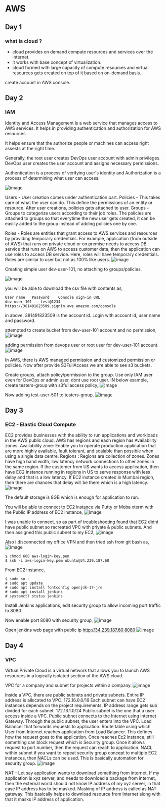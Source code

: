# AWS

## Day 1

###  what is cloud ?
- cloud provides on demand compute resources and services over the internet.
- it works with base concept of virtualization.
- cloud formed with large capacity of compute resources and virtual resources gets created on top of it based on on-demand basis.

create account in AWS console.

## Day 2
### IAM 
Identity and Access Management is a web service that manages access to AWS services. It helps in providing authentication and authorization for AWS resources.

It helps ensure that the authorize people or machines can access right assests at the right time.

Generally, the root user creates DevOps user account with admin privileges. DevOps user creates the user account and assigns necessary permissions.

Authentication is a process of verifying user's identity and Authorization is a process of determining what user can access.

![image](https://github.com/balathecoder/newproject/blob/master/aws/day2_IAM.JPG)

Users - User creation comes under authentication part.
Policies - This takes care of what the user can do. This define the permissions of an entity or resource. After user creations, policies gets attached to user. 
Groups - Groups to categorize users according to their job roles. The policies are attached to groups so that everytime the new user gets created, it can be easiliy added to the group instead of adding policies one by one.

Roles - Roles are entities that grant access to AWS services and resources by providing temporary credentials. For example, application (from outside of AWS) that runs on private cloud or on premise needs to access DB service that runs on AWS to access customer data, then the application can use roles to access DB service. Here, roles will have temporary credentials. Roles are similar to user but not as 100% like users.
![image](https://github.com/balathecoder/newproject/blob/master/aws/day2_roles_usecase.JPG)

Creating simple user dev-user-101, no attaching to groups/policies.

![image](https://github.com/balathecoder/newproject/blob/master/aws/day2_simple_user_creation.JPG)

you will be able to download the csv file with contents as,
```
User name	Password	Console sign-in URL
dev-user-101	test@1234	https://381491823509.signin.aws.amazon.com/console
```
in above, 381491823509 is the account id. Login with account id, user name and password.

attempted to create bucket from dev-user-101 account and no permission,
![image](https://github.com/balathecoder/newproject/blob/master/aws/day2_s3_bucket_creation_failed.JPG)

adding permission from devops user or root user for dev-user-101 account.
![image](https://github.com/balathecoder/newproject/blob/master/aws/day2_add_permission.JPG)

In AWS, there is AWS managed permission and customized permission or policies. Now after provide S3FullAccess we are able to see s3 buckets.

Create groups, attach policy/permission to the group. Use only IAM user even for DevOps or admin user, dont use root user. IN below example, create testers-group with s3fullaccess policy,
![image](https://github.com/balathecoder/newproject/blob/master/aws/day2_test_group_with_s3access.JPG)

Now adding test-user-501 to testers-group,
![image](https://github.com/balathecoder/newproject/blob/master/aws/day2_test_group_with_testuser.JPG)

## Day 3

### EC2 - Elastic Cloud Compute
EC2 provides businesses with the ability to run applications and workloads in the AWS public cloud.
AWS has regions and each region has Availability zones.
Availability zone: Enable you to operate production application that are more highly available, fault tolerant, and scalable than possible when using a single data centre.
Regions : Regions are collection of zones. Zones have high band width, low latency network connections to other zones in the same region. 
If the customer from US wants to access application, then have EC2 instance running in regions in US to serve response with less delay and that is a low latency. If EC2 instance created in Mumbai region, then there are chances that delay will be there which is a high latency.
![image](https://github.com/balathecoder/newproject/blob/master/aws/day3_regions.JPG)

The default storage is 8GB which is enough for application to run.

You will be able to connect to EC2 instance via Putty or Moba xterm with the Public IP address of EC2 instance,
![image](https://github.com/balathecoder/newproject/blob/master/aws/day3_connect_to_EC2_instance.JPG)

I was unable to connect, so as part of troubleshooting found that EC2 didnt have public subnet so recreated VPC with private & public subnets. And then assigned this public subnet to my EC2,
![image](https://github.com/balathecoder/newproject/blob/master/aws/day3_EC2_with_public_subnet.JPG)

Also i disconnected my office VPN and then tried ssh from git bash as, 
![image](https://github.com/balathecoder/newproject/blob/master/aws/day3_ssh_EC2_instance.JPG)

```
$ chmod 600 aws-login-key.pem
$ ssh -i aws-login-key.pem ubuntu@34.239.187.60
```

From EC2 instance,
```
$ sudo su -
# sudo apt update
# sudo apt install fontconfig openjdk-17-jre
# sudo apt install jenkins
# systemctl status jenkins
```

Install Jenkins applications, edit security group to allow incoming port traffic to 8080.

Now enable port 8080 with security group,
![image](https://github.com/balathecoder/newproject/blob/master/aws/day3_inbound_port_8080.JPG)

Open jenkins web page with public ip http://34.239.187.60:8080
![image](https://github.com/balathecoder/newproject/blob/master/aws/day3_jenkins_webpage.JPG)

## Day 4

### VPC
Virtual Private Cloud is a virtual network that allows you to launch AWS resources in a logically isolated section of the AWS cloud.

VPC for a company and subnet for projects within a company.
![image](https://github.com/balathecoder/newproject/blob/master/aws/day4_VPC_and_Subnets.JPG)

Inside a VPC, there are public subnets and private subnets. Entire IP address is allocated to VPC. 172.16.0.0/16
Each subnet can have EC2 instances depends on the project requirements. IP address range gets sub divided for each subnet. 172.16.1.0/24
Public subnet is the one that a user access inside a VPC. 
Public subnet connects to the Internet using Internet Gateway. 
Through the public subnet, the user enters into the VPC.
Load Balancer that forwards requests to application.
Route table using which User from Internet reaches application from Load Balancer. This defines how the request goes to the application.
Once reaches Ec2 instance, still something can block request which is Security group. Once it allows request to port number, then the request can reach to application.
NACL within subnet if you want to repeat security group concept to multiple EC2 instances, then NACLs can be used. This is basically automation for security group.
![image](https://github.com/balathecoder/newproject/blob/master/aws/day4_VPC_concepts.JPG)

NAT - Let say application wants to download something from internet. If my application is xyz server, and needs to download a package from internet, then the external world should not know IP address of my xyz server, in that case IP address has to be masked. Masking of IP address is called as NAT gateway. This basically helps to download resource from Internet along with that it masks IP address of application.

